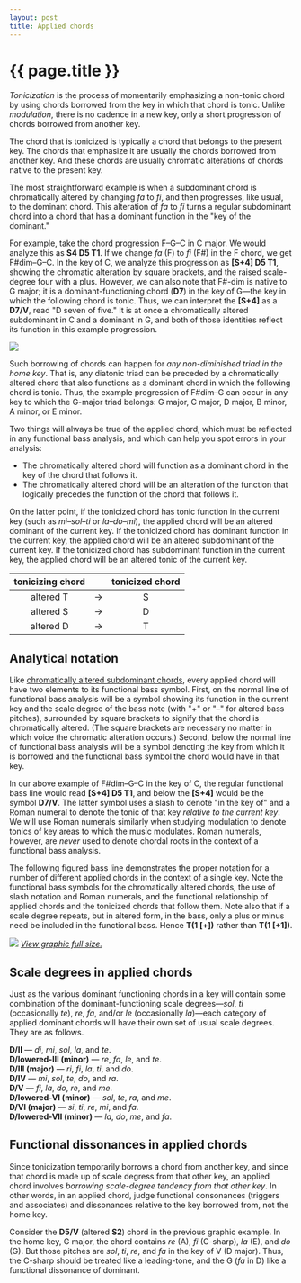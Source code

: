 ```yaml
---
layout: post
title: Applied chords
---
```


{{ page.title }}
================

*Tonicization* is the process of momentarily emphasizing a non-tonic chord by using chords borrowed from the key in which that chord is tonic. Unlike *modulation*, there is no cadence in a new key, only a short progression of chords borrowed from another key. 

The chord that is tonicized is typically a chord that belongs to the present key. The chords that emphasize it are usually the chords borrowed from another key. And these chords are usually chromatic alterations of chords native to the present key. 

The most straightforward example is when a subdominant chord is chromatically altered by changing *fa* to *fi*, and then progresses, like usual, to the dominant chord. This alteration of *fa* to *fi* turns a regular subdominant chord into a chord that has a dominant function in the "key of the dominant." 

For example, take the chord progression F–G–C in C major. We would analyze this as **S4 D5 T1**. If we change *fa* (F) to *fi* (F\#) in the F chord, we get F\#dim–G–C. In the key of C, we analyze this progression as **[S+4] D5 T1**, showing the chromatic alteration by square brackets, and the raised scale-degree four with a plus. However, we can also note that F\#-dim is native to G major; it is a dominant-functioning chord (**D7**) in the key of G—the key in which the following chord is tonic. Thus, we can interpret the **[S+4]** as a **D7/V**, read "D seven of five." It is at once a chromatically altered subdominant in C and a dominant in G, and both of those identities reflect its function in this example progression. 

![][D7ofV]

Such borrowing of chords can happen for *any non-diminished triad in the home key*. That is, any diatonic triad can be preceded by a chromatically altered chord that also functions as a dominant chord in which the following chord is tonic. Thus, the example progression of F\#dim–G can occur in any key to which the G-major triad belongs: G major, C major, D major, B minor, A minor, or E minor. 

Two things will always be true of the applied chord, which must be reflected in any functional bass analysis, and which can help you spot errors in your analysis:

- The chromatically altered chord will function as a dominant chord in the key of the chord that follows it.
- The chromatically altered chord will be an alteration of the function that logically precedes the function of the chord that follows it.

On the latter point, if the tonicized chord has tonic function in the current key (such as *mi–sol–ti* or *la–do–mi*), the applied chord will be an altered dominant of the current key. If the tonicized chord has dominant function in the current key, the applied chord will be an altered subdominant of the current key. If the tonicized chord has subdominant function in the current key, the applied chord will be an altered tonic of the current key.

| tonicizing chord |   | tonicized chord |
|:----------------:|:-:|:---------------:|
|     altered T    | → | S 
|     altered S    | → | D 
|     altered D    | → | T 

Analytical notation
-------------------

Like [chromatically altered subdominant chords][alteredSubdominants], every applied chord will have two elements to its functional bass symbol. First, on the normal line of functional bass analysis will be a symbol showing its function in the current key and the scale degree of the bass note (with "+" or "–" for altered bass pitches), surrounded by square brackets to signify that the chord is chromatically altered. (The square brackets are necessary no matter in which voice the chromatic alteration occurs.) Second, below the normal line of functional bass analysis will be a symbol denoting the key from which it is borrowed and the functional bass symbol the chord would have in that key. 

In our above example of F\#dim–G–C in the key of C, the regular functional bass line would read **[S+4] D5 T1**, and below the **[S+4]** would be the symbol **D7/V**. The latter symbol uses a slash to denote "in the key of" and a Roman numeral to denote the tonic of that key *relative to the current key*. We will use Roman numerals similarly when studying modulation to denote tonics of key areas to which the music modulates. Roman numerals, however, are *never* used to denote chordal roots in the context of a functional bass analysis. 

The following figured bass line demonstrates the proper notation for a number of different applied chords in the context of a single key. Note the functional bass symbols for the chromatically altered chords, the use of slash notation and Roman numerals, and the functional relationship of applied chords and the tonicized chords that follow them. Note also that if a scale degree repeats, but in altered form, in the bass, only a plus or minus need be included in the functional bass. Hence **T(1 [+])** rather than **T(1 [+1])**. 

![][appliedBassLine]
[*View graphic full size.*][appliedBassLine]

Scale degrees in applied chords
-------------------------------

Just as the various dominant functioning chords in a key will contain some combination of the dominant-functioning scale degrees—*sol*, *ti* (occasionally *te*), *re*, *fa*, and/or *le* (occasionally *la*)—each category of applied dominant chords will have their own set of usual scale degrees. They are as follows. 

**D/II** — *di*, *mi*, *sol*, *la*, and *te*.  
**D/lowered-III (minor)** — *re*, *fa*, *le*, and *te*.  
**D/III (major)** — *ri*, *fi*, *la*, *ti*, and *do*.  
**D/IV** — *mi*, *sol*, *te*, *do*, and *ra*.  
**D/V** — *fi*, *la*, *do*, *re*, and *me*.  
**D/lowered-VI (minor)** — *sol*, *te*, *ra*, and *me*.  
**D/VI (major)** — *si*, *ti*, *re*, *mi*, and *fa*.  
**D/lowered-VII (minor)** — *la*, *do*, *me*, and *fa*.


Functional dissonances in applied chords
----------------------------------------

Since tonicization temporarily borrows a chord from another key, and since that chord is made up of scale degress from that other key, an applied chord involves *borrowing scale-degree tendency from that other key*. In other words, in an applied chord, judge functional consonances (triggers and associates) and dissonances relative to the key borrowed from, not the home key.

Consider the **D5/V** (altered **S2**) chord in the previous graphic example. In the home key, G major, the chord contains *re* (A), *fi* (C-sharp), *la* (E), and *do* (G). But those pitches are *sol*, *ti*, *re*, and *fa* in the key of V (D major). Thus, the C-sharp should be treated like a leading-tone, and the G (*fa* in D) like a functional dissonance of dominant.


[D7ofV]: Graphics/D7ofV.png
[alteredSubdominants]: alteredSubdominants.html
[appliedBassLine]: Graphics/appliedChordBassLine.png
